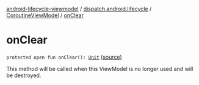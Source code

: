 [android-lifecycle-viewmodel](../../index.md) / [dispatch.android.lifecycle](../index.md) / [CoroutineViewModel](index.md) / [onClear](./on-clear.md)

# onClear

`protected open fun onClear(): `[`Unit`](https://kotlinlang.org/api/latest/jvm/stdlib/kotlin/-unit/index.html) [(source)](https://github.com/RBusarow/Dispatch/tree/master/android-lifecycle-viewmodel/src/main/java/dispatch/android/lifecycle/CoroutineViewModel.kt#L76)

This method will be called when this ViewModel is no longer used and will be destroyed.

